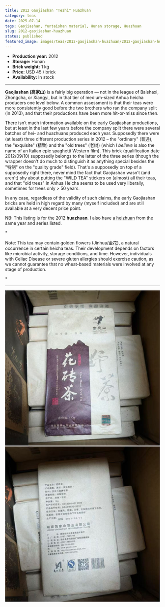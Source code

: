 ```yaml
---
title: 2012 Gaojiashan "Tezhi" Huazhuan
category: teas
date: 2025-07-14
tags: Gaojiashan, Yuntaishan material, Hunan storage, Huazhuan
slug: 2012-gaojiashan-huazhuan
status: published
featured_image: images/teas/2012-gaojiashan-huazhuan/2012-gaojiashan-huazhuan-wrapper-front.jpg
---
```


- **Production year:** 2012
- **Storage:** Hunan
- **Brick weight:** 1 kg 
- **Price:** USD 45 / brick
- **Availability:** In stock


---

**Gaojiashan (高家山)** is a fairly big operation — not in the league of Baishaxi, Zhongcha, or Xiangyi, but in that tier of medium-sized Anhua heicha producers one level below. A common assessment is that their teas were more consistently good before the two brothers who ran the company split (in 2013), and that their productions have been more hit-or-miss since then.

There isn’t much information available on the early Gaojiashan productions, but at least in the last few years before the company split there were several batches of hei- and huazhuans produced each year. Supposedly there were (at least) three different production series in 2012 – the "ordinary" (普通), the "exquisite" (精致) and the "old trees" (老树) (which *I believe* is also the name of an Italian epic spaghetti Western film). This brick (qualification date 2012/09/10) supposedly belongs to the latter of the three series (though the wrapper doesn't do much to distinguish it as anything special besides the "特制" on the "quality grade" field). That's a supposedly on top of a supposedly right there, never mind the fact that Gaojiashan wasn't (and aren't) shy about putting the "WILD TEA" stickers on (almost) all their teas, and that "old trees" in Anhua Heicha seems to be used very liberally, sometimes for trees only > 50 years.

In any case, regardless of the validity of such claims, the early Gaojiashan bricks are held in high regard by many (myself included) and are still available at a very decent price point.

NB: This listing is for the 2012 **huazhuan**. I also have [a heizhuan](/teas/2012-gaojiashan-heizhuan.html) from the same year and series listed.

*<p class="small-paragraph">
Note: This tea may contain golden flowers (Jinhua/金花), a natural occurrence in certain heicha teas. Their development depends on factors like microbial activity, storage conditions, and time. However, individuals with Celiac Disease or severe gluten allergies should exercise caution, as we cannot guarantee that no wheat-based materials were involved at any stage of production.
</p>*

---

![Wrapper front](/images/teas/2012-gaojiashan-huazhuan/2012-gaojiashan-huazhuan-wrapper-front.jpg)
![Wrapper back](/images/teas/2012-gaojiashan-huazhuan/2012-gaojiashan-huazhuan-wrapper-back.jpg)
 